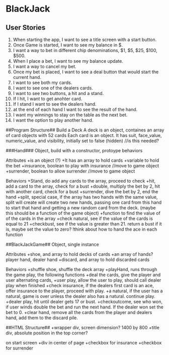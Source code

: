 # BlackJack #

## User Stories ##
1. When starting the app, I want to see a title screen with a start button.
2. Once Game is started, I want to see my balance in $.
3. I want a way to bet in different chip denominations, $1, $5, $25, $100, $500.
4. When I place a bet, I want to see my balance update.
5. I want a way to cancel my bet.
6. Once my bet is placed, I want to see a deal button that would start the current hand.
7. I want to see both my cards.
8. I want to see one of the dealers cards.
9. I want to see two buttons, a hit and a stand.
10. If I hit, I want to get anohter card.
11. If I stand I want to see the dealers hand.
12. at the end of each hand I want to see the result of the hand.
13. I want my winnings to stay on the table as the next bet.
14. I want the option to play another hand.

##Program Structure##
Build a Deck
A deck is an object, containes an array of card objects with 52 cards
Each card is an object. It has suit, face_value, numeric_value, and visibility, initially set to false (hidden) //is this needed?

###Hand###
Object, build with a constructor, protoype behaviors

Attributes
+is an object (?)
+It has an array to hold cards
+variable to hold the bet
+insurance, boolean to play with insurance //move to game object 
+surrender, boolean to allow surrender //move to game object

Behaviors
+Stand, do add any cards to the array, proceed to check
+hit, add a card to the array, check for a bust
+double, multiply the bet by 2, hit with another card, check for a bust
+surrender, dive the bet by 2, end the hand
+split, special case, if the array has two hands with the same value, split will create will create two new hands, passing one card from this hand to start that hand and getting a new random card from the deck. (maybe this should be a function of the game object)
+function to find the value of of the cards in the array 
+check natural, see if the value of the cards is equal to 21
+checkbust, see if the value is greater than 21. return a bust if it is, maybe set the value to zero?
!think about how to hand the ace in each function

##BlackJackGame##
Object, single instance

Attributes
+shoe, and array to hold decks of cards
+an array of hands? player hand, dealer hand
+discard, and array to hold discarded cards

Behaviors
+shuffle shoe, shuffle the deck array
+playHand, runs through the game play, the following functions
+deal the cards, give the player and user alternating cards, 
+user play, allow the user to play, should call dealer play when finished
+check insurance, if the dealers first card is an ace, offer insurance to the player, proceed with play.
+a natural, if the user has a natural, game is over unless the dealer also has a natural. continue play.
+dealer play, hit until dealer gets 17 or bust.
+checkoutcome, see who won, if user winds double the bet and run the next hand. If the dealer won set the bet to 0.
+clear hand, remove all the cards from the player and dealers hand, add them to the discard pile.

##HTML Structure##
+wrapper div, screen dimension? 1400 by 800
+title div, absolute position in the top corner?

on start screen
+div in center of page
+checkbox for insurance
+checkbox for surrender








